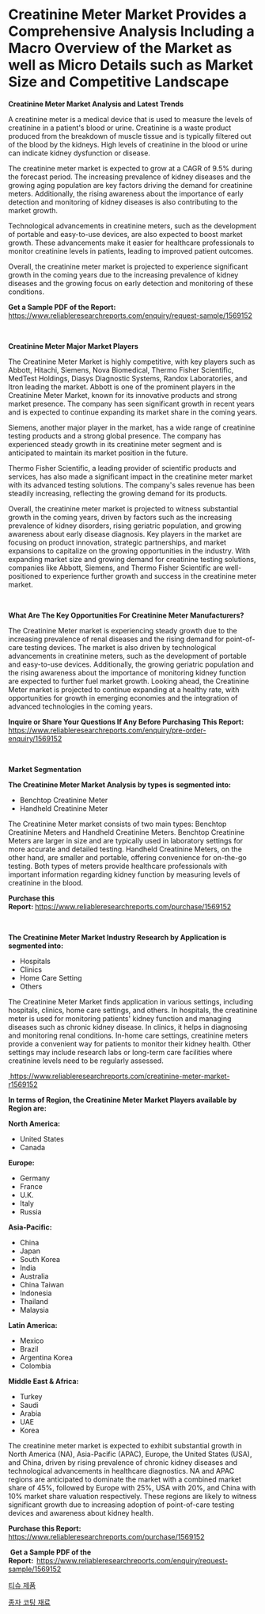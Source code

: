 <p><h1>Creatinine Meter Market Provides a Comprehensive Analysis Including a Macro Overview of the Market as well as Micro Details such as Market Size and Competitive Landscape</h1></p><p><strong>Creatinine Meter Market Analysis and Latest Trends</strong></p>
<p><p>A creatinine meter is a medical device that is used to measure the levels of creatinine in a patient's blood or urine. Creatinine is a waste product produced from the breakdown of muscle tissue and is typically filtered out of the blood by the kidneys. High levels of creatinine in the blood or urine can indicate kidney dysfunction or disease.</p><p>The creatinine meter market is expected to grow at a CAGR of 9.5% during the forecast period. The increasing prevalence of kidney diseases and the growing aging population are key factors driving the demand for creatinine meters. Additionally, the rising awareness about the importance of early detection and monitoring of kidney diseases is also contributing to the market growth.</p><p>Technological advancements in creatinine meters, such as the development of portable and easy-to-use devices, are also expected to boost market growth. These advancements make it easier for healthcare professionals to monitor creatinine levels in patients, leading to improved patient outcomes.</p><p>Overall, the creatinine meter market is projected to experience significant growth in the coming years due to the increasing prevalence of kidney diseases and the growing focus on early detection and monitoring of these conditions.</p></p>
<p><strong>Get a Sample PDF of the Report:&nbsp;</strong> <a href="https://www.reliableresearchreports.com/enquiry/request-sample/1569152">https://www.reliableresearchreports.com/enquiry/request-sample/1569152</a></p>
<p>&nbsp;</p>
<p><strong>Creatinine Meter Major Market Players</strong></p>
<p><p>The Creatinine Meter Market is highly competitive, with key players such as Abbott, Hitachi, Siemens, Nova Biomedical, Thermo Fisher Scientific, MedTest Holdings, Diasys Diagnostic Systems, Randox Laboratories, and Itron leading the market. Abbott is one of the prominent players in the Creatinine Meter Market, known for its innovative products and strong market presence. The company has seen significant growth in recent years and is expected to continue expanding its market share in the coming years.</p><p>Siemens, another major player in the market, has a wide range of creatinine testing products and a strong global presence. The company has experienced steady growth in its creatinine meter segment and is anticipated to maintain its market position in the future.</p><p>Thermo Fisher Scientific, a leading provider of scientific products and services, has also made a significant impact in the creatinine meter market with its advanced testing solutions. The company's sales revenue has been steadily increasing, reflecting the growing demand for its products.</p><p>Overall, the creatinine meter market is projected to witness substantial growth in the coming years, driven by factors such as the increasing prevalence of kidney disorders, rising geriatric population, and growing awareness about early disease diagnosis. Key players in the market are focusing on product innovation, strategic partnerships, and market expansions to capitalize on the growing opportunities in the industry. With expanding market size and growing demand for creatinine testing solutions, companies like Abbott, Siemens, and Thermo Fisher Scientific are well-positioned to experience further growth and success in the creatinine meter market.</p></p>
<p>&nbsp;</p>
<p><strong>What Are The Key Opportunities For Creatinine Meter Manufacturers?</strong></p>
<p><p>The Creatinine Meter market is experiencing steady growth due to the increasing prevalence of renal diseases and the rising demand for point-of-care testing devices. The market is also driven by technological advancements in creatinine meters, such as the development of portable and easy-to-use devices. Additionally, the growing geriatric population and the rising awareness about the importance of monitoring kidney function are expected to further fuel market growth. Looking ahead, the Creatinine Meter market is projected to continue expanding at a healthy rate, with opportunities for growth in emerging economies and the integration of advanced technologies in the coming years.</p></p>
<p><strong>Inquire or Share Your Questions If Any Before Purchasing This Report:</strong> <a href="https://www.reliableresearchreports.com/enquiry/pre-order-enquiry/1569152">https://www.reliableresearchreports.com/enquiry/pre-order-enquiry/1569152</a></p>
<p>&nbsp;</p>
<p><strong>Market Segmentation</strong></p>
<p><strong>The Creatinine Meter Market Analysis by types is segmented into:</strong></p>
<p><ul><li>Benchtop Creatinine Meter</li><li>Handheld Creatinine Meter</li></ul></p>
<p><p>The Creatinine Meter market consists of two main types: Benchtop Creatinine Meters and Handheld Creatinine Meters. Benchtop Creatinine Meters are larger in size and are typically used in laboratory settings for more accurate and detailed testing. Handheld Creatinine Meters, on the other hand, are smaller and portable, offering convenience for on-the-go testing. Both types of meters provide healthcare professionals with important information regarding kidney function by measuring levels of creatinine in the blood.</p></p>
<p><strong>Purchase this Report:&nbsp;</strong><a href="https://www.reliableresearchreports.com/purchase/1569152">https://www.reliableresearchreports.com/purchase/1569152</a></p>
<p>&nbsp;</p>
<p><strong>The Creatinine Meter Market Industry Research by Application is segmented into:</strong></p>
<p><ul><li>Hospitals</li><li>Clinics</li><li>Home Care Setting</li><li>Others</li></ul></p>
<p><p>The Creatinine Meter Market finds application in various settings, including hospitals, clinics, home care settings, and others. In hospitals, the creatinine meter is used for monitoring patients' kidney function and managing diseases such as chronic kidney disease. In clinics, it helps in diagnosing and monitoring renal conditions. In-home care settings, creatinine meters provide a convenient way for patients to monitor their kidney health. Other settings may include research labs or long-term care facilities where creatinine levels need to be regularly assessed.</p></p>
<p><a href="https://www.reliableresearchreports.com/creatinine-meter-market-r1569152">&nbsp;https://www.reliableresearchreports.com/creatinine-meter-market-r1569152</a></p>
<p><strong>In terms of Region, the Creatinine Meter Market Players available by Region are:</strong></p>
<p>
    <p> <strong> North America: </strong>
        <ul>
            <li>United States</li>
            <li>Canada</li>
        </ul>
        </p> 
    <p> <strong> Europe: </strong>
        <ul>
            <li>Germany</li>
            <li>France</li>
            <li>U.K.</li>
            <li>Italy</li>
            <li>Russia</li>
        </ul>
        </p> 
    <p> <strong> Asia-Pacific: </strong>
        <ul>
            <li>China</li>
            <li>Japan</li>
            <li>South Korea</li>
            <li>India</li>
            <li>Australia</li>
            <li>China Taiwan</li>
            <li>Indonesia</li>
            <li>Thailand</li>
            <li>Malaysia</li>
        </ul>
        </p> 
    <p> <strong> Latin America: </strong>
        <ul>
            <li>Mexico</li>
            <li>Brazil</li>
            <li>Argentina Korea</li>
            <li>Colombia</li>
        </ul>
        </p> 
    <p> <strong> Middle East & Africa: </strong>
        <ul>
            <li>Turkey</li>
            <li>Saudi</li>
            <li>Arabia</li>
            <li>UAE</li>
            <li>Korea</li>
        </ul>
    </p>
    </p>
<p><p>The creatinine meter market is expected to exhibit substantial growth in North America (NA), Asia-Pacific (APAC), Europe, the United States (USA), and China, driven by rising prevalence of chronic kidney diseases and technological advancements in healthcare diagnostics. NA and APAC regions are anticipated to dominate the market with a combined market share of 45%, followed by Europe with 25%, USA with 20%, and China with 10% market share valuation respectively. These regions are likely to witness significant growth due to increasing adoption of point-of-care testing devices and awareness about kidney health.</p></p>
<p><strong>Purchase this Report: </strong><a href="https://www.reliableresearchreports.com/purchase/1569152">https://www.reliableresearchreports.com/purchase/1569152</a></p>
<p>&nbsp;<strong>Get a Sample PDF of the Report:&nbsp;&nbsp;</strong><a href="https://www.reliableresearchreports.com/enquiry/request-sample/1569152">https://www.reliableresearchreports.com/enquiry/request-sample/1569152</a></p>
<p><strong></strong></p>
<p><p><a href="https://github.com/Howaoole34545/Market-Research-Report-List-1/blob/main/469517543931.md">티슈 제품</a></p><p><a href="https://medium.com/@francescaove76856/%EC%94%A8%EC%95%97-%EC%BD%94%ED%8C%85-%EC%9E%AC%EB%A3%8C-%EC%8B%9C%EC%9E%A5-%EC%A0%90%EC%9C%A0%EC%9C%A8-%EB%B3%80%ED%99%94-%EB%B0%8F-%EC%8B%9C%EC%9E%A5-%EC%84%B1%EC%9E%A5-%ED%8A%B8%EB%A0%8C%EB%93%9C-2024%EB%85%84-2031%EB%85%84-babebefad41d">종자 코팅 재료</a></p></p>